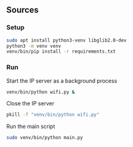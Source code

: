 ## Sources

### Setup

```bash
sudo apt install python3-venv libglib2.0-dev
python3 -m venv venv
venv/bin/pip install -r requirements.txt
```

### Run

Start the IP server as a background process
```bash
venv/bin/python wifi.py &
```

Close the IP server
```bash
pkill -f "venv/bin/python wifi.py"
```

Run the main script
```bash
sudo venv/bin/python main.py
```